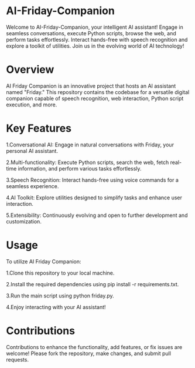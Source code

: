 # AI-Friday-Companion
Welcome to AI-Friday-Companion, your intelligent AI assistant! Engage in seamless conversations, execute Python scripts, browse the web, and perform tasks effortlessly. Interact hands-free with speech recognition and explore a toolkit of utilities. Join us in the evolving world of AI technology!



# Overview
AI Friday Companion is an innovative project that hosts an AI assistant named "Friday." This repository contains the codebase for a versatile digital companion capable of speech recognition, web interaction, Python script execution, and more.

# Key Features
1.Conversational AI: Engage in natural conversations with Friday, your personal AI assistant.

2.Multi-functionality: Execute Python scripts, search the web, fetch real-time information, and perform various tasks effortlessly.

3.Speech Recognition: Interact hands-free using voice commands for a seamless experience.

4.AI Toolkit: Explore utilities designed to simplify tasks and enhance user interaction.

5.Extensibility: Continuously evolving and open to further development and customization.

# Usage
To utilize AI Friday Companion:

1.Clone this repository to your local machine.

2.Install the required dependencies using pip install -r requirements.txt.

3.Run the main script using python friday.py.

4.Enjoy interacting with your AI assistant!

# Contributions
Contributions to enhance the functionality, add features, or fix issues are welcome! Please fork the repository, make changes, and submit pull requests.
